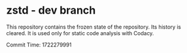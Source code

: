 # zstd - dev branch

This repository contains the frozen state of the repository.
Its history is cleared. It is used only for static code
analysis with Codacy.

Commit Time: 1722279991
